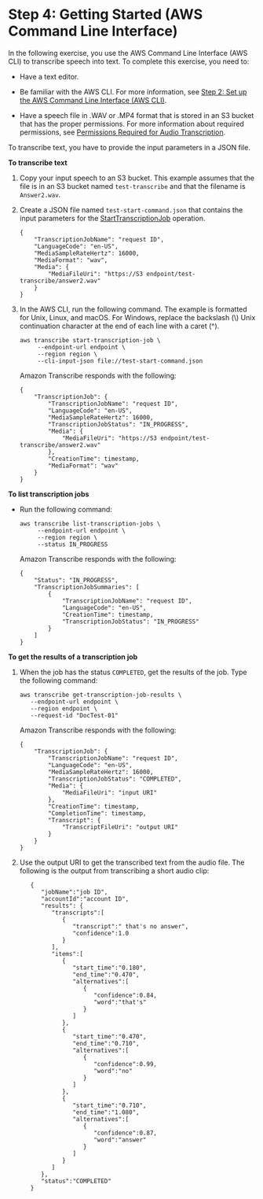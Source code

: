 # Step 4: Getting Started \(AWS Command Line Interface\)<a name="getting-started-asc-api"></a>

In the following exercise, you use the AWS Command Line Interface \(AWS CLI\) to transcribe speech into text\. To complete this exercise, you need to: 

+ Have a text editor\.

+ Be familiar with the AWS CLI\. For more information, see [Step 2: Set up the AWS Command Line Interface \(AWS CLI\)](setup-asc-awscli.md)\.

+ Have a speech file in \.WAV or \.MP4 format that is stored in an S3 bucket that has the proper permissions\. For more information about required permissions, see [Permissions Required for Audio Transcription](access-control-managing-permissions.md#auth-role-permissions)\.

To transcribe text, you have to provide the input parameters in a JSON file\. 

**To transcribe text**

1. Copy your input speech to an S3 bucket\. This example assumes that the file is in an S3 bucket named `test-transcribe` and that the filename is `Answer2.wav`\.

1. Create a JSON file named `test-start-command.json` that contains the input parameters for the [StartTranscriptionJob](API_StartTranscriptionJob.md) operation\.

   ```
   {
       "TranscriptionJobName": "request ID", 
       "LanguageCode": "en-US", 
       "MediaSampleRateHertz": 16000, 
       "MediaFormat": "wav", 
       "Media": {
           "MediaFileUri": "https://S3 endpoint/test-transcribe/answer2.wav"
       }
   }
   ```

1. In the AWS CLI, run the following command\. The example is formatted for Unix, Linux, and macOS\. For Windows, replace the backslash \(\\\) Unix continuation character at the end of each line with a caret \(^\)\.

   ```
   aws transcribe start-transcription-job \
        --endpoint-url endpoint \
        --region region \
        --cli-input-json file://test-start-command.json
   ```

   Amazon Transcribe responds with the following:

   ```
   {
       "TranscriptionJob": {
           "TranscriptionJobName": "request ID",
           "LanguageCode": "en-US",
           "MediaSampleRateHertz": 16000,
           "TranscriptionJobStatus": "IN_PROGRESS",
           "Media": {
               "MediaFileUri": "https://S3 endpoint/test-transcribe/answer2.wav"
           },
           "CreationTime": timestamp,
           "MediaFormat": "wav"
       }
   }
   ```

**To list transcription jobs**

+ Run the following command:

  ```
  aws transcribe list-transcription-jobs \
       --endpoint-url endpoint \
       --region region \
       --status IN_PROGRESS
  ```

  Amazon Transcribe responds with the following:

  ```
  {
      "Status": "IN_PROGRESS",
      "TranscriptionJobSummaries": [
          {
              "TranscriptionJobName": "request ID",
              "LanguageCode": "en-US",
              "CreationTime": timestamp,
              "TranscriptionJobStatus": "IN_PROGRESS"
          }
      ]
  }
  ```

**To get the results of a transcription job**

1. When the job has the status `COMPLETED`, get the results of the job\. Type the following command:

   ```
   aws transcribe get-transcription-job-results \
      --endpoint-url endpoint \
      --region endpoint \
      --request-id "DocTest-01"
   ```

   Amazon Transcribe responds with the following:

   ```
   {
       "TranscriptionJob": {
           "TranscriptionJobName": "request ID",
           "LanguageCode": "en-US",
           "MediaSampleRateHertz": 16000,
           "TranscriptionJobStatus": "COMPLETED",
           "Media": {
               "MediaFileUri": "input URI"
           },
           "CreationTime": timestamp,
           "CompletionTime": timestamp,
           "Transcript": {
               "TranscriptFileUri": "output URI"
           }
       }
   }
   ```

1. Use the output URI to get the transcribed text from the audio file\. The following is the output from transcribing a short audio clip:

   ```
      {
         "jobName":"job ID",
         "accountId":"account ID",
         "results": {
            "transcripts":[
               {
                  "transcript":" that's no answer",
                  "confidence":1.0
               }
            ],
            "items":[
               {
                  "start_time":"0.180",
                  "end_time":"0.470",
                  "alternatives":[
                     {
                        "confidence":0.84,
                        "word":"that's"
                     }
                  ]
               },
               {
                  "start_time":"0.470",
                  "end_time":"0.710",
                  "alternatives":[
                     {
                        "confidence":0.99,
                        "word":"no"
                     }
                  ]
               },
               {
                  "start_time":"0.710",
                  "end_time":"1.080",
                  "alternatives":[
                     {
                        "confidence":0.87,
                        "word":"answer"
                     }
                  ]
               }
            ]
         },
         "status":"COMPLETED"
      }
   ```